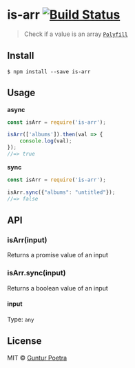 # is-arr [![Build Status](https://travis-ci.org/iguntur/is-arr.svg?branch=master)](https://travis-ci.org/iguntur/is-arr)

> Check if a value is an array [`Polyfill`](https://developer.mozilla.org/en-US/docs/Web/JavaScript/Reference/Global_Objects/Array/isArray#Polyfill)


## Install

```
$ npm install --save is-arr
```


## Usage

**async**

```js
const isArr = require('is-arr');

isArr(['albums']).then(val => {
    console.log(val);
});
//=> true
```

**sync**

```js
const isArr = require('is-arr');

isArr.sync({"albums": "untitled"});
//=> false
```


## API

### isArr(input)

Returns a promise value of an input

### isArr.sync(input)

Returns a boolean value of an input

#### input

Type: `any`


## License

MIT © [Guntur Poetra](http://guntur.starmediateknik.com)
